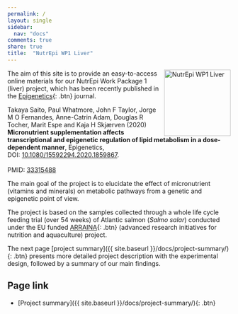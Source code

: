 ```yaml
---
permalink: /
layout: single
sidebar:
  nav: "docs"
comments: true
share: true
title:  "NutrEpi WP1 Liver"
---
```


<p>
<img src="{{site.baseurl}}/assets/images/logo/logo_w.png" align="right" alt="NutrEpi WP1 Liver" width="150" />
</p>

The aim of this site is to provide an easy-to-access online materials
for our NutrEpi Work Package 1 (liver) project, which has been recently published
in the [Epigenetics](https://www.tandfonline.com/toc/kepi20/current){: .btn} journal.

<p class="notice--info">
Takaya Saito, Paul Whatmore, John F Taylor, Jorge M O Fernandes, Anne-Catrin Adam,
Douglas R Tocher, Marit Espe and Kaja H Skjærven (2020)
<br />
<strong>Micronutrient supplementation affects transcriptional and epigenetic regulation of lipid metabolism in a dose-dependent manner</strong>, Epigenetics,
<br />
DOI: <a href="https://doi.org/10.1080/15592294.2020.1859867">10.1080/15592294.2020.1859867</a>.
<br /><br />
PMID: <a href="https://pubmed.ncbi.nlm.nih.gov/33315488/">33315488</a>
</p>

The main goal of the project is to elucidate the effect of micronutrient (vitamins and minerals) on metabolic pathways from a genetic and epigenetic point of view.

The project is based on the samples collected through a whole life cycle feeding trial (over 54 weeks) of Atlantic salmon (*Salmo salar*) conducted under the EU funded [ARRAINA](https://www.arraina.eu/){: .btn} (advanced research initiatives for nutrition and aquaculture) project.

The next page [project summary]({{ site.baseurl }}/docs/project-summary/){: .btn} presents more detailed project description with the experimental design, followed by a summary of our main findings.  

## Page link
- [Project summary]({{ site.baseurl }}/docs/project-summary/){: .btn}
